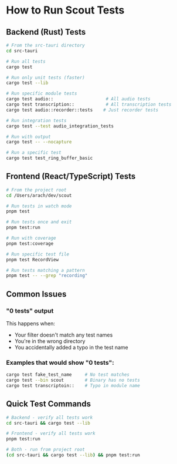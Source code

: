 # How to Run Scout Tests

## Backend (Rust) Tests

```bash
# From the src-tauri directory
cd src-tauri

# Run all tests
cargo test

# Run only unit tests (faster)
cargo test --lib

# Run specific module tests
cargo test audio::                    # All audio tests
cargo test transcription::            # All transcription tests
cargo test audio::recorder::tests    # Just recorder tests

# Run integration tests
cargo test --test audio_integration_tests

# Run with output
cargo test -- --nocapture

# Run a specific test
cargo test test_ring_buffer_basic
```

## Frontend (React/TypeScript) Tests

```bash
# From the project root
cd /Users/arach/dev/scout

# Run tests in watch mode
pnpm test

# Run tests once and exit
pnpm test:run

# Run with coverage
pnpm test:coverage

# Run specific test file
pnpm test RecordView

# Run tests matching a pattern
pnpm test -- --grep "recording"
```

## Common Issues

### "0 tests" output
This happens when:
- Your filter doesn't match any test names
- You're in the wrong directory
- You accidentally added a typo in the test name

### Examples that would show "0 tests":
```bash
cargo test fake_test_name     # No test matches
cargo test --bin scout        # Binary has no tests
cargo test transcriptoin::    # Typo in module name
```

## Quick Test Commands

```bash
# Backend - verify all tests work
cd src-tauri && cargo test --lib

# Frontend - verify all tests work  
pnpm test:run

# Both - run from project root
(cd src-tauri && cargo test --lib) && pnpm test:run
```